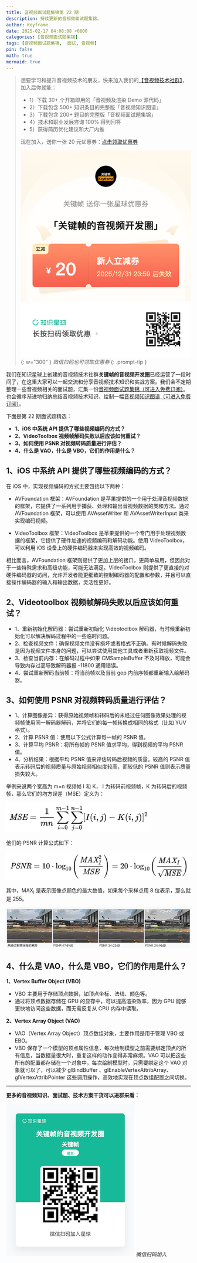 ```yaml
---
title: 音视频面试题集锦第 22 期
description: 持续更新的音视频面试题集锦。
author: Keyframe
date: 2025-02-17 04:08:08 +0800
categories: [音视频面试题集锦]
tags: [音视频面试题集锦,  面试, 音视频]
pin: false
math: true
mermaid: true
---
```


>想要学习和提升音视频技术的朋友，快来加入我们的<a href="https://t.zsxq.com/jRprT" target="_blank" rel="noopener noreferrer">【音视频技术社群】</a>，加入后你就能：
>
>- 1）下载 30+ 个开箱即用的「音视频及渲染 Demo 源代码」
>- 2）下载包含 500+ 知识条目的完整版「音视频知识图谱」
>- 3）下载包含 200+ 题目的完整版「音视频面试题集锦」
>- 4）技术和职业发展咨询 100% 得到回答
>- 5）获得简历优化建议和大厂内推
>  
>现在加入，送你一张 20 元优惠券：<a href="https://t.zsxq.com/jRprT" target="_blank" rel="noopener noreferrer">点击领取优惠券</a>
>
>![知识星球新人优惠券](assets/img/keyframe-zsxq-coupon.png){: w="300" }
>_微信扫码也可领取优惠券_
{: .prompt-tip }



我们在知识星球上创建的音视频技术社群**关键帧的音视频开发圈**已经运营了一段时间了，在这里大家可以一起交流和分享音视频技术知识和实战方案。我们会不定期整理一些音视频相关的面试题，汇集一份[音视频面试题集锦（可进入免费订阅）](https://mp.weixin.qq.com/mp/appmsgalbum?__biz=MjM5MTkxOTQyMQ==&action=getalbum&album_id=2380776196751425539#wechat_redirect)。也会循序渐进地归纳总结音视频技术知识，绘制一幅[音视频知识图谱（可进入免费订阅）](https://mp.weixin.qq.com/mp/appmsgalbum?__biz=MjM5MTkxOTQyMQ==&action=getalbum&album_id=2349658423078092802#wechat_redirect)。

下面是第 22 期面试题精选：

- **1、iOS 中系统 API 提供了哪些视频编码的方式？**
- **2、VideoToolbox 视频帧解码失败以后应该如何重试？**
- **3、如何使用 PSNR 对视频转码质量进行评估？**
- **4、什么是 VAO，什么是 VBO，它们的作用是什么？**



## 1、iOS 中系统 API 提供了哪些视频编码的方式？


在 iOS 中，实现视频编码的方式主要包括以下两种：

- AVFoundation 框架：AVFoundation 是苹果提供的一个用于处理音视频数据的框架，它提供了一系列用于捕获、处理和输出音视频数据的类和方法。通过 AVFoundation 框架，可以使用 AVAssetWriter 和 AVAssetWriterInput 类来实现编码视频。

- VideoToolbox 框架：VideoToolbox 是苹果提供的一个专门用于处理视频数据的框架，它提供了硬件加速的视频编码和解码功能。使用 VideoToolbox，可以利用 iOS 设备上的硬件编码器来实现高效的视频编码。


相比而言，AVFoundation 框架则提供了更加上层的接口，更简单易用，但因此对于一些特殊需求和高级功能，可能无法满足。VideoToolbox 则提供了更直接的对硬件编码器的访问，允许开发者能更细致的控制编码器的配置和参数，并且可以直接操作编码器的输入和输出数据，灵活性更好。





## 2、Videotoolbox 视频帧解码失败以后应该如何重试？


- 1、重新初始化解码器：尝试重新初始化 Videotoolbox 解码器，有时候重新初始化可以解决解码过程中的一些临时问题。
- 2、检查视频文件：确保视频文件没有损坏或者格式不正确。有时候解码失败是因为视频文件本身的问题，可以尝试使用其他工具或者重新获取视频文件。
- 3、检查当前内存：在解码过程中如果 CMSampleBuffer 不及时释放，可能会导致内存过高导致解码器报 -11800 通用错误。
- 4、尝试重新解码当前帧：将当前帧以及当前 gop 内前序帧都重新输入给解码器。



## 3、如何使用 PSNR 对视频转码质量进行评估？


- 1、计算图像差异：获得原始视频帧和转码后的未经过任何图像效果处理的视频帧使用同一解码器解码，并将它们的每一帧转换成相同的格式（比如 YUV 格式）。
- 2、计算 PSNR 值：使用以下公式计算每一帧的 PSNR 值。
- 3、计算平均 PSNR：将所有帧的 PSNR 值求平均，得到视频的平均 PSNR 值。
- 4、分析结果：根据平均 PSNR 值来评估转码后视频的质量。较高的 PSNR 值表示转码后的视频质量与原始视频相似度较高，而较低的 PSNR 值则表示质量损失较大。



举例来说两个宽高为 m×n 视频帧 I 和 K， I 为转码前视频帧，K 为转码后的视频帧，那么它们的均方误差（MSE）定义为：

![MSE 计算公式](assets/resource/av-interview-qa/mse.webp)


他们的 PSNR 计算公式如下：

![PSNR 计算公式](assets/resource/av-interview-qa/psnr.webp)



其中，MAX<sub>I</sub> 是表示图像点颜色的最大数值，如果每个采样点用 8 位表示，那么就是 255。



![不同 PSNR 的图像质量对比](assets/resource/av-interview-qa/psnr-compare.webp)



## 4、什么是 VAO，什么是 VBO，它们的作用是什么？


**1、Vertex Buffer Object (VBO)**

- VBO 主要用于存储顶点数据，如顶点坐标、法线、颜色等。
- 通过将顶点数据存储在 GPU 的显存中，可以提高渲染效率，因为 GPU 能够更快地访问这些数据，而无需反复从 CPU 内存中读取。

**2、Vertex Array Object (VAO)**

- VAO（Vertex Array Object）顶点数组对象，主要作用是用于管理 VBO 或 EBO。
- VBO 保存了一个模型的顶点属性信息，每次绘制模型之前需要绑定顶点的所有信息，当数据量很大时，重复这样的动作变得非常麻烦。VAO 可以把这些所有的配置都存储在一个对象中，每次绘制模型时，只需要绑定这个 VAO 对象就可以了，可以减少 glBindBuffer 、glEnableVertexAttribArray、 glVertexAttribPointer 这些调用操作，高效地实现在顶点数组配置之间切换。


---

**更多的音视频知识、面试题、技术方案干货可以进群来看：**

![微信扫码加入](assets/img/keyframe-zsxq.png)
_微信扫码加入_





